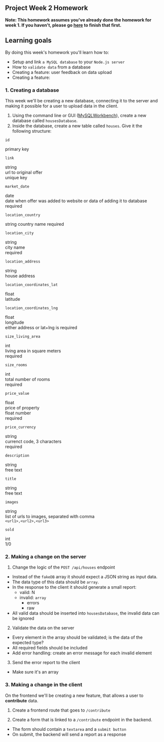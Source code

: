 ## Project Week 2 Homework

**Note: This homework assumes you've already done the homework for week 1. If you haven't, please go [here](week1.md) to finish that first.**

## Learning goals

By doing this week's homework you'll learn how to:

- Setup and link `a MySQL database` to your `Node.js server`
- How to `validate data` from a database
- Creating a feature: user feedback on data upload
- Creating a feature:

### 1. Creating a database

This week we'll be creating a new database, connecting it to the server and making it possible for a user to upload data in the client.

1. Using the command line or GUI ([MySQLWorkbench](https://dev.mysql.com/downloads/workbench/)), create a new database called `housesDatabase`.
2. Inside the database, create a new table called `houses`. Give it the following structure:

`id`

primary key

`link`

string  
url to original offer  
unique key

`market_date`

date  
date when offer was added to website or data of adding it to database  
required

`location_country`

string
country name
required

`location_city`

string  
city name  
required

`location_address`

string  
house address

`location_coordinates_lat`

float  
latitude

`location_coordinates_lng`

float  
longitude  
either address or lat+lng is required

`size_living_area`

int  
living area in square meters  
required

`size_rooms`

int  
total number of rooms  
required

`price_value`

float  
price of property  
float number  
required

`price_currency`

string  
currenct code, 3 characters  
required

`description`

string  
free text

`title`

string  
free text

`images`

string  
list of urls to images, separated with comma  
`<url1>,<url2>,<url3>`

`sold`

int  
1/0

### 2. Making a change on the server

1. Change the logic of the `POST /api/houses` endpoint

- Instead of the `fakeDB` array it should expect a JSON string as input data.
- The data type of this data should be `array`.
- In the response to the client it should generate a small report:
  - valid: N
  - invalid: `array`
    - errors
    - raw
- All valid data should be inserted into `housesDatabase`, the invalid data can be ignored

2. Validate the data on the server

- Every element in the array should be validated; is the data of the expected type?
- All required fields should be included
- Add error handling: create an error message for each invalid element

3. Send the error report to the client

- Make sure it's an array

### 3. Making a change in the client

On the frontend we'll be creating a new feature, that allows a user to **contribute** data.

1. Create a frontend route that goes to `/contribute`

2. Create a form that is linked to a `/contribute` endpoint in the backend.

- The form should contain a `textarea` and a `submit button`
- On submit, the backend will send a report as a response
